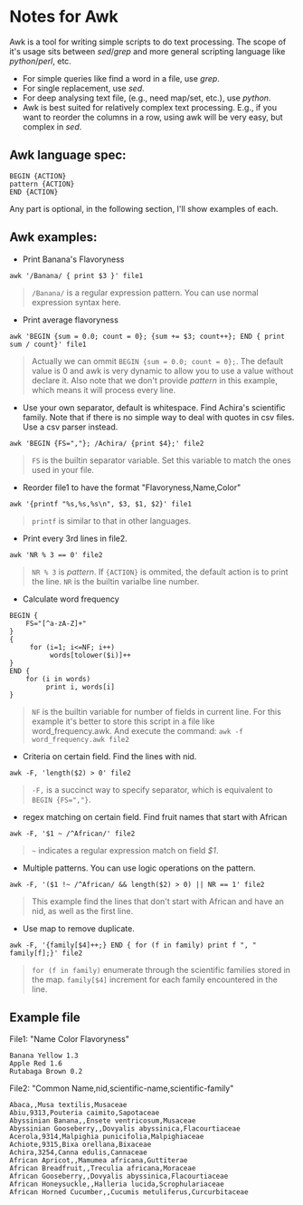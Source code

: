 # Notes for Awk

Awk is a tool for writing simple scripts to do text processing. The scope of it's
usage sits between _sed_/_grep_ and more general scripting language like _python_/_perl_, etc.

* For simple queries like find a word in a file, use _grep_.
* For single replacement, use _sed_.
* For deep analysing text file, (e.g., need map/set, etc.), use _python_.
* Awk is best suited for relatively complex text processing. E.g., if you want to reorder the 
columns in a row, using awk will be very easy, but complex in _sed_.

## Awk language spec:

```
BEGIN {ACTION}
pattern {ACTION}
END {ACTION}
```

Any part is optional, in the following section, I'll show examples of each.


## Awk examples:


- Print Banana's Flavoryness
```
awk '/Banana/ { print $3 }' file1
```
> `/Banana/` is a regular expression pattern. You can use normal expression syntax
> here.

- Print average flavoryness
```
awk 'BEGIN {sum = 0.0; count = 0}; {sum += $3; count++}; END { print sum / count}' file1
```
> Actually we can ommit `BEGIN {sum = 0.0; count = 0};`. The default value is 0 and awk
> is very dynamic to allow you to use a value without declare it.
> Also note that we don't provide _pattern_ in this example, which means it will process
> every line.

- Use your own separator, default is whitespace. Find Achira's scientific family.
Note that if there is no simple way to deal with quotes in csv files. Use a csv parser instead.
```
awk 'BEGIN {FS=","}; /Achira/ {print $4};' file2
```
> `FS` is the builtin separator variable. Set this variable to match the ones used in your file.

- Reorder file1 to have the format "Flavoryness,Name,Color"
```
awk '{printf "%s,%s,%s\n", $3, $1, $2}' file1
```
> `printf` is similar to that in other languages.

- Print every 3rd lines in file2.
```
awk 'NR % 3 == 0' file2
```
> `NR % 3` is _pattern_. If `{ACTION}` is ommited, the default action is to print the line.
> `NR` is the builtin varialbe line number.

- Calculate word frequency
```
BEGIN {
    FS="[^a-zA-Z]+"
}
{
     for (i=1; i<=NF; i++)
          words[tolower($i)]++
}
END {
    for (i in words)
         print i, words[i]
}
```
> `NF` is the builtin variable for number of fields in current line. For this example
> it's better to store this script in a file like word_frequency.awk. And execute the
> command: `awk -f word_frequency.awk file2`

- Criteria on certain field. Find the lines with nid.
```
awk -F, 'length($2) > 0' file2
```
> `-F,` is a succinct way to specify separator, which is equivalent to `BEGIN {FS=","}`.

- regex matching on certain field. Find fruit names that start with African
```
awk -F, '$1 ~ /^African/' file2
```
> `~` indicates a regular expression match on field _$1_.

- Multiple patterns. You can use logic operations on the pattern.
```
awk -F, '($1 !~ /^African/ && length($2) > 0) || NR == 1' file2
```
> This example find the lines that don't start with African and have an nid, as well
> as the first line.

- Use map to remove duplicate.
```
awk -F, '{family[$4]++;} END { for (f in family) print f ", " family[f];}' file2
```
> `for (f in family)` enumerate through the scientific families stored in the map.
> `family[$4]` increment for each family encountered in the line.


## Example file

File1:
"Name Color Flavoryness"
```
Banana Yellow 1.3
Apple Red 1.6
Rutabaga Brown 0.2
```

File2: "Common Name,nid,scientific-name,scientific-family"

```
Abaca,,Musa textilis,Musaceae
Abiu,9313,Pouteria caimito,Sapotaceae
Abyssinian Banana,,Ensete ventricosum,Musaceae
Abyssinian Gooseberry,,Dovyalis abyssinica,Flacourtiaceae
Acerola,9314,Malpighia punicifolia,Malpighiaceae
Achiote,9315,Bixa orellana,Bixaceae
Achira,3254,Canna edulis,Cannaceae
African Apricot,,Mamumea africana,Guttiterae
African Breadfruit,,Treculia africana,Moraceae
African Gooseberry,,Dovyalis abyssinica,Flacourtiaceae
African Honeysuckle,,Halleria lucida,Scrophulariaceae
African Horned Cucumber,,Cucumis metuliferus,Curcurbitaceae
```
